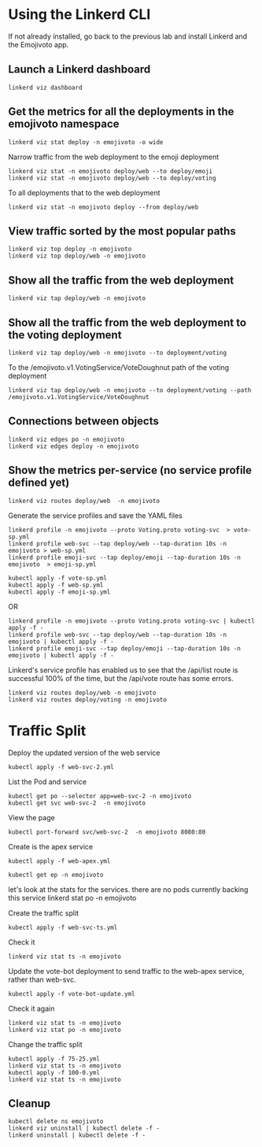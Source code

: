 # Using the Linkerd CLI

If not already installed, go back to the previous lab and install Linkerd and the Emojivoto app.

## Launch a Linkerd dashboard

    linkerd viz dashboard

## Get the metrics for all the deployments in the emojivoto namespace

    linkerd viz stat deploy -n emojivoto -o wide

Narrow traffic from the web deployment to the emoji deployment

    linkerd viz stat -n emojivoto deploy/web --to deploy/emoji
    linkerd viz stat -n emojivoto deploy/web --to deploy/voting

To all deployments that to the web deployment

    linkerd viz stat -n emojivoto deploy --from deploy/web

## View traffic sorted by the most popular paths

    linkerd viz top deploy -n emojivoto
    linkerd viz top deploy/web -n emojivoto

## Show all the traffic from the web deployment

    linkerd viz tap deploy/web -n emojivoto

## Show all the traffic from the web deployment to the voting deployment

    linkerd viz tap deploy/web -n emojivoto --to deployment/voting

To the /emojivoto.v1.VotingService/VoteDoughnut path of the voting deployment

    linkerd viz tap deploy/web -n emojivoto --to deployment/voting --path /emojivoto.v1.VotingService/VoteDoughnut

## Connections between objects

    linkerd viz edges po -n emojivoto
    linkerd viz edges deploy -n emojivoto

## Show the metrics per-service (no service profile defined yet)

    linkerd viz routes deploy/web  -n emojivoto

Generate the service profiles and save the YAML files

    linkerd profile -n emojivoto --proto Voting.proto voting-svc  > vote-sp.yml
    linkerd profile web-svc --tap deploy/web --tap-duration 10s -n emojivoto > web-sp.yml
    linkerd profile emoji-svc --tap deploy/emoji --tap-duration 10s -n emojivoto  > emoji-sp.yml

    kubectl apply -f vote-sp.yml
    kubectl apply -f web-sp.yml
    kubectl apply -f emoji-sp.yml

OR

    linkerd profile -n emojivoto --proto Voting.proto voting-svc | kubectl apply -f -
    linkerd profile web-svc --tap deploy/web --tap-duration 10s -n emojivoto | kubectl apply -f -
    linkerd profile emoji-svc --tap deploy/emoji --tap-duration 10s -n emojivoto | kubectl apply -f -

Linkerd's service profile has enabled us to see that the /api/list route is successful 100% of the time, but the /api/vote route has some errors.

    linkerd viz routes deploy/web -n emojivoto
    linkerd viz routes deploy/voting -n emojivoto

# Traffic Split

Deploy the updated version of the web service

    kubectl apply -f web-svc-2.yml

List the Pod and service

    kubectl get po --selector app=web-svc-2 -n emojivoto
    kubectl get svc web-svc-2  -n emojivoto

View the page

    kubectl port-forward svc/web-svc-2  -n emojivoto 8080:80

Create is the apex service

    kubectl apply -f web-apex.yml

    kubectl get ep -n emojivoto

let's look at the stats for the services. there are no pods currently backing this service
linkerd stat po -n emojivoto

Create the traffic split

    kubectl apply -f web-svc-ts.yml

Check it

    linkerd viz stat ts -n emojivoto

Update the vote-bot deployment to send traffic to the web-apex service, rather than web-svc.

    kubectl apply -f vote-bot-update.yml

Check it again

    linkerd viz stat ts -n emojivoto
    linkerd viz stat po -n emojivoto

Change the traffic split

    kubectl apply -f 75-25.yml
    linkerd viz stat ts -n emojivoto
    kubectl apply -f 100-0.yml
    linkerd viz stat ts -n emojivoto

## Cleanup

    kubectl delete ns emojivoto
    linkerd viz uninstall | kubectl delete -f -
    linkerd uninstall | kubectl delete -f -

